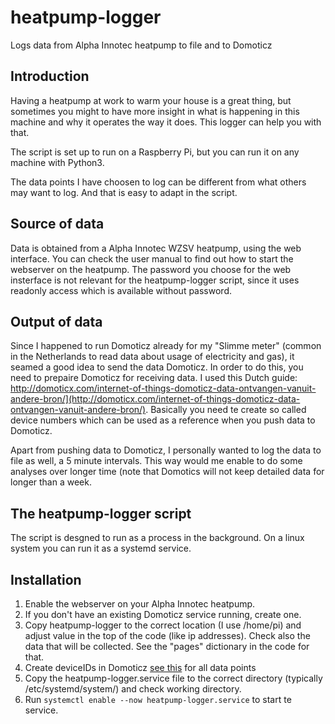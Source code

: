 # heatpump-logger

Logs data from Alpha Innotec heatpump to file and to Domoticz

## Introduction

Having a heatpump at work to warm your house is a great thing, but sometimes you might to have more insight in what is happening in this machine and why it operates the way it does. This logger can help you with that.

The script is set up to run on a Raspberry Pi, but you can run it on any machine with Python3.

The data points I have choosen to log can be different from what others may want to log. And that is easy to adapt in the script.

## Source of data

Data is obtained from a Alpha Innotec WZSV heatpump, using the web interface. You can check the user manual to find out how to start the webserver on the heatpump. The password you choose for the web insterface is not relevant for the heatpump-logger script, since it uses readonly access which is available without password.

## Output of data

Since I happened to run Domoticz already for my "Slimme meter" (common in the Netherlands to read data about usage of electricity and gas), it seamed a good idea to send the data Domoticz. In order to do this, you need to prepaire Domoticz for receiving data. I used this Dutch guide: http://domoticx.com/internet-of-things-domoticz-data-ontvangen-vanuit-andere-bron/](http://domoticx.com/internet-of-things-domoticz-data-ontvangen-vanuit-andere-bron/). Basically you need te create so called device numbers which can be used as a reference when you push data to Domoticz.

Apart from pushing data to Domoticz, I personally wanted to log the data to file as well, a 5 minute intervals. This way would me enable to do some analyses over longer time (note that Domotics will not keep detailed data for longer than a week.

## The heatpump-logger script

The script is desgned to run as a process in the background. On a linux system you can run it as a systemd service.

## Installation

1. Enable the webserver on your Alpha Innotec heatpump.
1. If you don't have an existing Domoticz service running, create one.
1. Copy heatpump-logger to the correct location (I use /home/pi) and adjust value in the top of the code (like ip addresses). Check also the data that will be collected. See the "pages" dictionary in the code for that.
1. Create deviceIDs in Domoticz [see this](http://domoticx.com/internet-of-things-domoticz-data-ontvangen-vanuit-andere-bron/) for all data points
1. Copy the heatpump-logger.service file to the correct directory (typically /etc/systemd/system/) and check working directory.
1. Run `systemctl enable --now heatpump-logger.service` to start te service.
